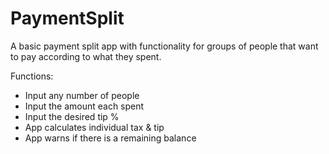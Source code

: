 # PaymentSplit

A basic payment split app with functionality for groups of people that want to pay according to what they spent.

Functions:
* Input any number of people
* Input the amount each spent
* Input the desired tip %
* App calculates individual tax & tip
* App warns if there is a remaining balance
